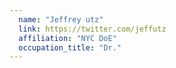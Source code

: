 ```yaml
---
  name: "Jeffrey utz"
  link: https://twitter.com/jeffutz
  affiliation: "NYC DoE"
  occupation_title: "Dr."
---
```

